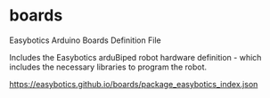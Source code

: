 # boards
Easybotics Arduino Boards Definition File

Includes the Easybotics arduBiped robot hardware definition - which includes the necessary libraries to program the robot. 

https://easybotics.github.io/boards/package_easybotics_index.json
